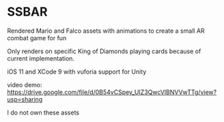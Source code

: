 # SSBAR
Rendered Mario and Falco assets with animations to create a small AR combat game for fun

Only renders on specific King of Diamonds playing cards because of current implementation.

iOS 11 and XCode 9 with vuforia support for Unity

video demo:
https://drive.google.com/file/d/0B54vCSpey_UIZ3QwcVlBNVVwTTg/view?usp=sharing

I do not own these assets
